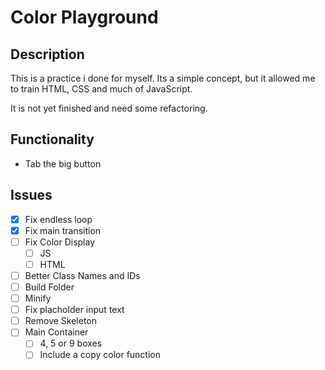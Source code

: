 # Color Playground

## Description
This is a practice i done for myself. Its a simple concept, but it allowed me to train HTML, CSS and much of JavaScript.

It is not yet finished and need some refactoring.

## Functionality
- Tab the big button


## Issues
- [x] Fix endless loop
- [x] Fix main transition
- [ ] Fix Color Display
  - [ ] JS
  - [ ] HTML
- [ ] Better Class Names and IDs
- [ ] Build Folder
- [ ] Minify
- [ ] Fix placholder input text
- [ ] Remove Skeleton
- [ ] Main Container
  - [ ] 4, 5 or 9 boxes
  - [ ] Include a copy color function